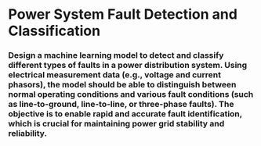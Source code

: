 # Power System Fault Detection and Classification 
### Design a machine learning model to detect and classify different types of faults in a power distribution system. Using electrical measurement data (e.g., voltage and current phasors), the model should be able to distinguish between normal operating conditions and various fault conditions (such as line-to-ground, line-to-line, or three-phase faults). The objective is to enable rapid and accurate fault identification, which is crucial for maintaining power grid stability and reliability.
